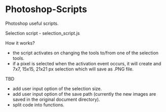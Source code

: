 # Photoshop-Scripts
Photoshop useful scripts.

Selection script - selection_script.js

How it works?
- the script activates on changing the tools to/from one of the selection tools.
- if a pixel is selected when the activation event occurs, it will create and 7x7, 15x15, 21x21 px selection which will save as .PNG file.

TBD
- add user input option of the selection size.
- add user input option of the save path (currently the new images are saved in the original document directory).
- split code into functions.